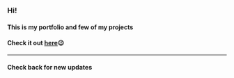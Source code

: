 ### Hi!

#### This is my portfolio and few of my projects
#### Check it out [here](www.ebukaojiba.com)😉

----

#### Check back for new updates